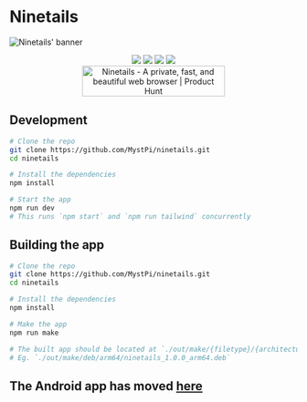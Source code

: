 # Ninetails

<img alt="Ninetails' banner" src="https://user-images.githubusercontent.com/86574651/145640341-d8a01929-2b08-452e-b03a-60774c6c9158.png">

<p align="center">
  <img src="https://img.shields.io/github/v/release/mystpi/ninetails?style=for-the-badge">
  <img src="https://img.shields.io/github/license/mystpi/ninetails?style=for-the-badge">
  <img src="https://img.shields.io/github/languages/top/mystpi/ninetails?color=yellow&style=for-the-badge">
  <img src="https://img.shields.io/github/downloads/mystpi/ninetails/total?style=for-the-badge">
  <br>
  <a href="https://www.producthunt.com/posts/ninetails?utm_source=badge-featured&utm_medium=badge&utm_souce=badge-ninetails" target="_blank"><img src="https://api.producthunt.com/widgets/embed-image/v1/featured.svg?post_id=322567&theme=light" alt="Ninetails - A private, fast, and beautiful web browser | Product Hunt" style="width: 250px; height: 54px;" width="250" height="54" /></a>
</p>

## Development
```bash
# Clone the repo
git clone https://github.com/MystPi/ninetails.git
cd ninetails

# Install the dependencies
npm install

# Start the app
npm run dev
# This runs `npm start` and `npm run tailwind` concurrently
```

## Building the app
```bash
# Clone the repo
git clone https://github.com/MystPi/ninetails.git
cd ninetails

# Install the dependencies
npm install

# Make the app
npm run make

# The built app should be located at `./out/make/{filetype}/{architecture}/{filename}.{filetype}`
# Eg. `./out/make/deb/arm64/ninetails_1.0.0_arm64.deb`
```

## The Android app has moved [here](https://github.com/MystPi/ninetails-android)

